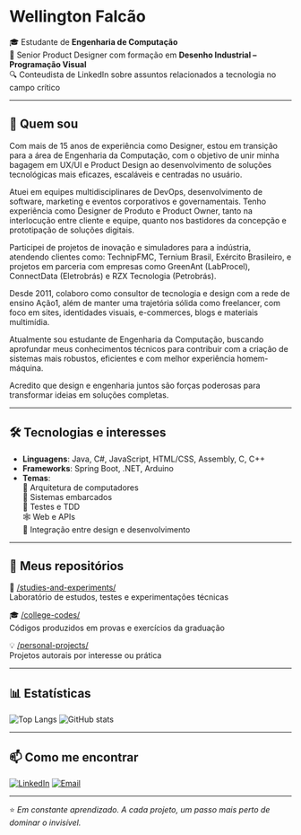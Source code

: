 # Wellington Falcão

🎓 Estudante de **Engenharia de Computação**  
🎨 Senior Product Designer com formação em **Desenho Industrial – Programação Visual**  
🔍 Conteudista de LinkedIn sobre assuntos relacionados a tecnologia no campo crítico

---

## 🚀 Quem sou

Com mais de 15 anos de experiência como Designer, estou em transição para a área de Engenharia da Computação, com o objetivo de unir minha bagagem em UX/UI e Product Design ao desenvolvimento de soluções tecnológicas mais eficazes, escaláveis e centradas no usuário.

Atuei em equipes multidisciplinares de DevOps, desenvolvimento de software, marketing e eventos corporativos e governamentais. Tenho experiência como Designer de Produto e Product Owner, tanto na interlocução entre cliente e equipe, quanto nos bastidores da concepção e prototipação de soluções digitais.

Participei de projetos de inovação e simuladores para a indústria, atendendo clientes como:
TechnipFMC, Ternium Brasil, Exército Brasileiro, e projetos em parceria com empresas como GreenAnt (LabProcel), ConnectData (Eletrobrás) e RZX Tecnologia (Petrobrás).

Desde 2011, colaboro como consultor de tecnologia e design com a rede de ensino Ação1, além de manter uma trajetória sólida como freelancer, com foco em sites, identidades visuais, e-commerces, blogs e materiais multimídia.

Atualmente sou estudante de Engenharia da Computação, buscando aprofundar meus conhecimentos técnicos para contribuir com a criação de sistemas mais robustos, eficientes e com melhor experiência homem-máquina.

Acredito que design e engenharia juntos são forças poderosas para transformar ideias em soluções completas.

---

## 🛠️ Tecnologias e interesses

- **Linguagens**: Java, C#, JavaScript, HTML/CSS, Assembly, C, C++
- **Frameworks**: Spring Boot, .NET, Arduino
- **Temas**:  
  🧠 Arquitetura de computadores  
  🔧 Sistemas embarcados  
  🧪 Testes e TDD  
  🕸️ Web e APIs  
  📐 Integração entre design e desenvolvimento

---

## 📂 Meus repositórios

🔬 [/studies-and-experiments/](https://github.com/wellingtonfalcao/studies-and-experiments)  
Laboratório de estudos, testes e experimentações técnicas

🎓 [/college-codes/](https://github.com/wellingtonfalcao/college-codes)  
Códigos produzidos em provas e exercícios da graduação

💡 [/personal-projects/](https://github.com/wellingtonfalcao/personal-projects)  
Projetos autorais por interesse ou prática

---

## 📊 Estatísticas

![Top Langs](https://github-readme-stats.vercel.app/api/top-langs/?username=wellingtonfalcao&layout=compact&theme=tokyonight)
![GitHub stats](https://github-readme-stats.vercel.app/api?username=wellingtonfalcao&show_icons=true&theme=tokyonight)

---

## 📫 Como me encontrar

[![LinkedIn](https://img.shields.io/badge/-LinkedIn-blue?logo=linkedin&style=flat-square)](https://www.linkedin.com/in/wellingtonfalcao/)
[![Email](https://img.shields.io/badge/-Email-red?style=flat-square&logo=gmail&logoColor=white)](mailto:wellingtonfalcao@gmail.com)

---

⭐ _Em constante aprendizado. A cada projeto, um passo mais perto de dominar o invisível._

